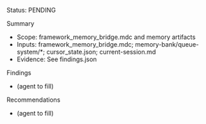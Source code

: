 Status: PENDING

Summary
- Scope: framework_memory_bridge.mdc and memory artifacts
- Inputs: framework_memory_bridge.mdc; memory-bank/queue-system/*; cursor_state.json; current-session.md
- Evidence: See findings.json

Findings
- (agent to fill)

Recommendations
- (agent to fill)


